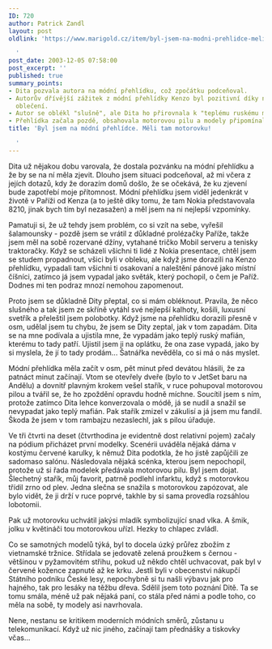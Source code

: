 ```yaml
---
ID: 720
author: Patrick Zandl
layout: post
oldlink: 'https://www.marigold.cz/item/byl-jsem-na-modni-prehlidce-meli-tam-motorovku

  '
post_date: 2003-12-05 07:58:00
post_excerpt: ''
published: true
summary_points:
- Dita pozvala autora na módní přehlídku, což zpočátku podceňoval.
- Autorův dřívější zážitek z módní přehlídky Kenzo byl pozitivní díky neformálnímu
  oblečení.
- Autor se oblékl "slušně", ale Dita ho přirovnala k "teplému ruskému mafiánovi".
- Přehlídka začala pozdě, obsahovala motorovou pilu a modely připomínaly zboží z tržnice.
title: 'Byl jsem na módní přehlídce. Měli tam motorovku!

  '
---
```


<p>
Dita už nějakou dobu varovala, že dostala pozvánku na módní přehlídku a že by se na ní měla zjevit. Dlouho jsem situaci podceňoval, až mi včera z jejích dotazů, kdy že dorazím domů došlo, že se očekává, že ku zjevení bude zapotřebí moje přítomnost. Módní přehlídku jsem viděl jedenkrát v životě v Paříži od Kenza (a to ještě díky tomu, že tam Nokia představovala 8210, jinak bych tím byl nezasažen) a měl jsem na ni nejlepší vzpomínky. </p>

<p>
Pamatuji si, že už tehdy jsem problém, co si vzít na sebe, vyřešil šalamounsky - pozdě jsem se vrátil z důkladné prolézačky Paříže, takže jsem měl na sobě rozervané džíny, vytahané tričko Mobil serveru a tenisky traktoračky. Když se scházeli všichni ti lidé z Nokia presentace, chtěl jsem se studem propadnout, všici byli v obleku, ale když jsme dorazili na Kenzo přehlídku, vypadali tam všichni ti osakovaní a naleštění pánové jako místní číšníci, zatímco já jsem vypadal jako světák, který pochopil, o čem je Paříž. Dodnes mi ten podraz mnozí nemohou zapomenout. </p>

<p>
Proto jsem se důkladně Dity přeptal, co si mám obléknout. Pravila, že něco slušného a tak jsem ze skříně vytáhl své nejlepší kalhoty, košili, luxusní svetřík a přeleštil jsem polobotky. Když jsme na přehlídku dorazili přesně v osm, udělal jsem tu chybu, že jsem se Dity zeptal, jak v tom zapadám. Dita se na mne podívala a ujistila mne, že vypadám jako teplý ruský mafián, kterému to tady patří. Ujistil jsem ji na oplátku, že ona zase vypadá, jako by si myslela, že jí to tady prodám... Šatnářka nevěděla, co si má o nás myslet. </p>

<p>
Módní přehlídka měla začít v osm, pět minut před devátou hlásili, že za patnáct minut začínají. Vtom se otevřely dveře (bylo to v JetSet baru na Andělu) a dovnitř plavným krokem vešel stařík, v ruce pohupoval motorovou pilou a tvářil se, že ho zpoždění opravdu hodně míchne. Soucítil jsem s ním, protože zatímco Dita lehce konverzovala o módě, já se nudil a snažil se nevypadat jako teplý mafián. Pak stařík zmizel v zákulisí a já jsem mu fandil. Škoda že jsem v tom rambajzu nezaslechl, jak s pilou úřaduje. </p>

<p>
Ve tři čtvrti na deset (čtvrthodina je evidentně dost relativní pojem) začaly na pódium přicházet první modelky. Scenérii uváděla nějaká dáma v kostýmu červené karulky, k němuž Dita podotkla, že ho jistě zapůjčili ze sadomaso salónu. Následovala nějaká scénka, kterou jsem nepochopil, protože už si řada modelek předávala motorovou pilu. Byl jsem dojat. Šlechetný stařík, můj favorit, patrně podlehl infarktu, když s motorovkou třídil zrno od plev. Jedna slečna se snažila s motorovkou zapózovat, ale bylo vidět, že ji drží v ruce poprvé, takhle by si sama provedla rozsáhlou lobotomii. </p>

<p>
Pak už motorovku uchvátil jakýsi mladík symbolizující snad vlka. A šmik, jolku v květináči tou motorovkou uřízl. Hezky to chlapec zvládl. </p>

<p>
Co se samotných modelů týká, byl to docela úzký průřez zbožím z vietnamské tržnice. Střídala se jedovatě zelená proužkem s černou - většinou v pyžamovitém střihu, pokud už někdo chtěl uchvacovat, pak byl v červené kožence zapnuté až ke krku.&#160;Jestli byli v obecenstvi nákupčí Státního podniku České lesy, nepochybně si tu našli výbavu jak pro hajného, tak pro lesáky na těžbu dřeva. Sdělil jsem toto poznání Ditě. Ta se tomu smála, méně už pak nějaká paní, co stála před námi a podle toho, co měla na sobě, ty modely asi navrhovala. </p>

<p>
Nene, nestanu se kritikem moderních módních směrů, zůstanu u telekomunikací. Když už nic jiného, začínají tam přednášky a tiskovky včas...</p>